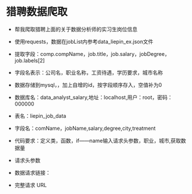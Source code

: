 # 猎聘数据爬取
* 帮我爬取猎聘上面的关于数据分析师的实习生岗位信息
* 使用requests，数据在jobList内参考data_liepin_ex.json文件
* 提取字段：comp.compName，job.title，job.salary，jobDegree，job.labels[2]
* 字段名表示：公司名，职业名称，工资待遇，学历要求，城市名称
* 数据存储到mysql，，加上自增的id，按字段顺序存入，空值补为0
* 数据库名：data_analyst_salary,地址：localhost,用户：root，密码：000000
* 表名：liepin_job_data
* 字段名：comName，jobName,salary,degree,city,treatment
* 代码要求：定义类，函数，if——name输入请求头参数，职业，城市,获取数据量

* 请求头参数




* 数据请求链接：


* 完整请求 URL